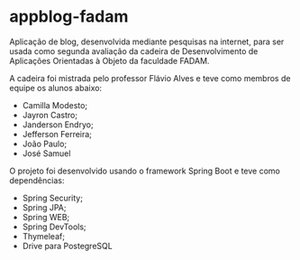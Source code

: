 # appblog-fadam
Aplicação de blog, desenvolvida mediante pesquisas na internet, para ser usada como segunda avaliação da cadeira de Desenvolvimento de Aplicações Orientadas à Objeto da faculdade FADAM.

A cadeira foi mistrada pelo professor Flávio Alves e teve como membros de equipe os alunos abaixo:

- Camilla Modesto;
- Jayron Castro;
- Janderson Endryo;
- Jefferson Ferreira;
- João Paulo;
- José Samuel

O projeto foi desenvolvido usando o framework Spring Boot e teve como dependências:

- Spring Security;
- Spring JPA;
- Spring WEB;
- Spring DevTools;
- Thymeleaf;
- Drive para PostegreSQL
